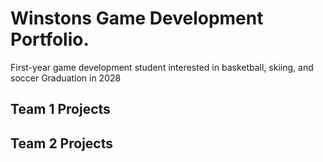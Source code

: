 # Winstons Game Development Portfolio.
First-year game development student interested in basketball, skiing, and soccer
Graduation in 2028
## Team 1 Projects
## Team 2 Projects
